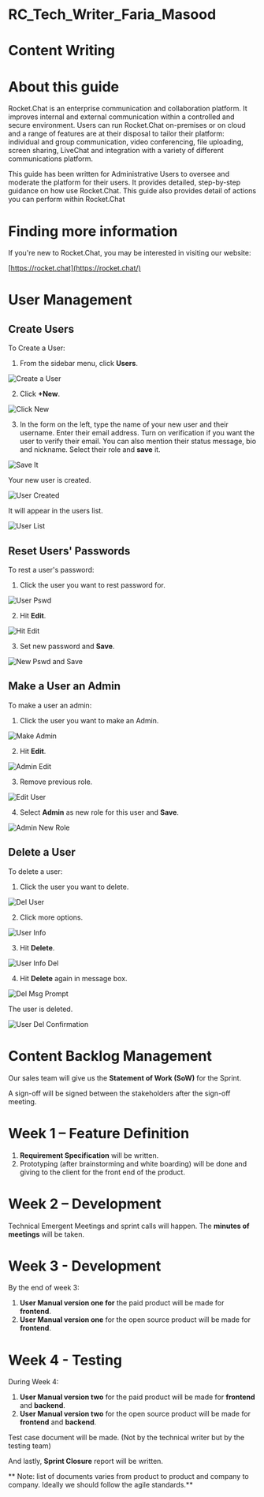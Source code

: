 # RC_Tech_Writer_Faria_Masood
#
# Content Writing
# About this guide

Rocket.Chat is an enterprise communication and collaboration platform. It improves internal and external communication within a controlled and secure environment. Users can run Rocket.Chat on-premises or on cloud and a range of features are at their disposal to tailor their platform: individual and group communication, video conferencing, file uploading, screen sharing, LiveChat and integration with a variety of different communications platform.

This guide has been written for Administrative Users to oversee and moderate the platform for their users. It provides detailed, step-by-step guidance on how use Rocket.Chat. This guide also provides detail of actions you can perform within Rocket.Chat

# Finding more information

If you&#39;re new to Rocket.Chat, you may be interested in visiting our website:

[https://rocket.chat](https://rocket.chat/)

# User Management

##

## Create Users

To Create a User:

1. From the sidebar menu, click **Users**.

![Create a User](https://user-images.githubusercontent.com/69473830/90064489-44acbb80-dd04-11ea-825a-8208a645249a.png)


2. Click **+New**.

![Click New](https://user-images.githubusercontent.com/69473830/90064866-d288a680-dd04-11ea-9973-697cb6c20eca.png)


3. In the form on the left, type the name of your new user and their username. Enter their email address. Turn on verification if you want the user to verify their email. You can also mention their status message, bio and nickname. Select their role and **save** it.

![Save It](https://user-images.githubusercontent.com/69473830/90065044-18456f00-dd05-11ea-9360-122022217568.png)

Your new user is created.

![User Created](https://user-images.githubusercontent.com/69473830/90066154-ce5d8880-dd06-11ea-9747-bcc61885c32b.png)

It will appear in the users list.

![User List](https://user-images.githubusercontent.com/69473830/90066155-cef61f00-dd06-11ea-8f0e-cc18630a7db0.png)

## Reset Users&#39; Passwords

To rest a user&#39;s password:

1. Click the user you want to rest password for.

![User Pswd](https://user-images.githubusercontent.com/69473830/90068939-f18a3700-dd0a-11ea-9bf1-49ad630e0836.png)

2. Hit **Edit**.

![Hit Edit](https://user-images.githubusercontent.com/69473830/90068999-0b2b7e80-dd0b-11ea-822f-699cfdab47dc.png)

3. Set new password and **Save**.

![New Pswd and Save](https://user-images.githubusercontent.com/69473830/90069080-2f875b00-dd0b-11ea-8e85-3b5ad55a0d8f.png)

## Make a User an Admin

To make a user an admin:

1. Click the user you want to make an Admin.

![Make Admin](https://user-images.githubusercontent.com/69473830/90069914-6f027700-dd0c-11ea-8567-467d4a40b1b7.png)

2. Hit **Edit**.

![Admin Edit](https://user-images.githubusercontent.com/69473830/90070188-e46e4780-dd0c-11ea-83ea-a5aa8bdedb91.png)

3. Remove previous role.

![Edit User](https://user-images.githubusercontent.com/69473830/90070312-17b0d680-dd0d-11ea-8d0e-d61533c6366a.png)

4. Select **Admin** as new role for this user and **Save**.

![Admin New Role](https://user-images.githubusercontent.com/69473830/90070398-43cc5780-dd0d-11ea-9a95-8b8490bc0d09.png)

## Delete a User

To delete a user:

1. Click the user you want to delete.

![Del User](https://user-images.githubusercontent.com/69473830/90070850-f7cde280-dd0d-11ea-9265-b31e73067a97.png)

2. Click more options.

![User Info](https://user-images.githubusercontent.com/69473830/90070855-f8ff0f80-dd0d-11ea-8480-d1cc2657de98.png)

3. Hit **Delete**.

![User Info Del](https://user-images.githubusercontent.com/69473830/90070853-f8667900-dd0d-11ea-8da9-7c15ccd7176c.png)

4. Hit **Delete** again in message box.

![Del Msg Prompt](https://user-images.githubusercontent.com/69473830/90070848-f69cb580-dd0d-11ea-88b7-9b8493b2c7cd.png)

The user is deleted.

![User Del Confirmation](https://user-images.githubusercontent.com/69473830/90070851-f8667900-dd0d-11ea-9f39-5c9cc0762234.png)
#
# Content Backlog Management

Our sales team will give us the **Statement of Work (SoW)** for the Sprint.

A sign-off will be signed between the stakeholders after the sign-off meeting.

# Week 1 – Feature Definition

1. **Requirement Specification** will be written.
2. Prototyping (after brainstorming and white boarding) will be done and giving to the client for the front end of the product.

# Week 2 – Development

Technical Emergent Meetings and sprint calls will happen. The **minutes of meetings** will be taken.

# Week 3 - Development

By the end of week 3:

1. **User Manual version one for** the paid product will be made for **frontend**.
2. **User Manual version one** for the open source product will be made for **frontend**.

# Week 4 - Testing

During Week 4:

1. **User Manual version two** for the paid product will be made for **frontend** and **backend**.
2. **User Manual version two** for the open source product will be made for **frontend** and **backend**.

Test case document will be made. (Not by the technical writer but by the testing team)

And lastly, **Sprint Closure** report will be written.

\*\* Note: list of documents varies from product to product and company to company. Ideally we should follow the agile standards.\*\*
